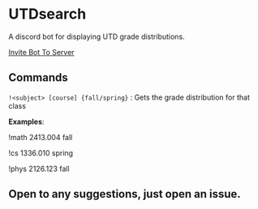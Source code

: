 # UTDsearch

A discord bot for displaying UTD grade distributions.

[Invite Bot To Server](https://discordapp.com/oauth2/authorize?client_id=480833983433801769&permissions=523344&scope=bot)

## Commands
`!<subject> [course] {fall/spring}` : Gets the grade distribution for that class

**Examples**: 

!math 2413.004 fall

!cs 1336.010 spring

!phys 2126.123 fall

## Open to any suggestions, just open an issue.


